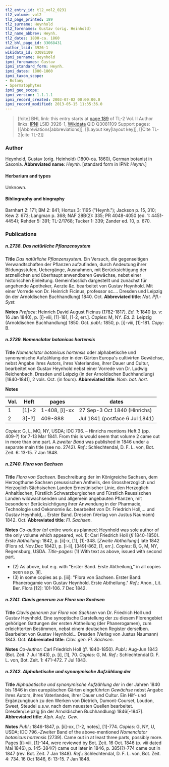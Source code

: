 ```yaml
---
tl2_entry_id: tl2_vol2_0231
tl2_volume: vol2
tl2_page_printed: 189
tl2_surname: Heynhold
tl2_forenames: Gustav (orig. Heinhold)
tl2_name_abbrev: Heynh.
tl2_dates: 1800-ca. 1860
tl2_bhl_page_id: 33068431
author_lsid: 3926-1
wikidata_id: Q3081109
ipni_surname: Heynhold
ipni_forenames: Gustav
ipni_standard_form: Heynh.
ipni_dates: 1800-1860
ipni_taxon_scope: 
- Botany
- Spermatophytes
ipni_geo_scope: 
ipni_version: 1.1.1.1
ipni_record_created: 2003-07-02 00:00:00.0
ipni_record_modified: 2013-05-15 11:35:36.0
---
```


> [!cite] BHL link: this entry starts at [page 189](https://www.biodiversitylibrary.org/page/33068431) of TL-2 Vol. II
> Author links: [IPNI](https://www.ipni.org/a/3926-1) LSID 3926-1, [Wikidata](https://www.wikidata.org/wiki/Q3081109) QID Q3081109
> Support pages: [[Abbreviations|abbreviations]], [[Layout key|layout key]], [[Cite TL-2|cite TL-2]]

### Author

Heynhold, Gustav (orig. Heinhold) (1800-ca. 1860), German botanist in Saxonia. 
**Abbreviated name**: *Heynh.* \[standard form in IPNI: *Heynh.*\]

#### Herbarium and types

Unknown.

#### Bibliography and biography

Barnhart 2: 171; BM 2: 841; Hortus 3: 1195 ("Heynh."); Jackson p. 15, 310; Kew 2: 673; Langman p. 368; NAF 28B(2): 335; PR 4048-4050 (ed. 1: 4451-4454); Rehder 5: 391; TL-2/1768; Tucker 1: 339; Zander ed. 10, p. 670.

### Publications

##### n.2738. Das natürliche Pflanzensystem

**Title**
*Das natürliche Pflanzensystem*. Ein Versuch, die gegenseitigen Verwandtschaften der Pflanzen aufzufinden, durch Andeutung ihrer Bildungsstufen, Uebergänge, Ausnahmen, mit Berücksichtigung der arzneilichen und überhaupt anwendbaren Gewächse, nebst einer historischen Einleitung. Gemeinfasslich dargestellt und zunächst für angehende Apotheker, Aerzte &c. bearbeitet von Gustav Heynhold. Mit einer Vorrede von Dr. Heinrich Ficinus, professor sc.... Dresden und Leipzig (in der Arnoldischen Buchhandlung) 1840. Oct.
**Abbreviated title**: *Nat. Pfl.-Syst.*

**Notes**
*Preface*: Heinrich David August Ficinus (1782-1817).
*Ed. 1*: 1840 (p. v: 16 Jan 1840), p. \[i\]-viii, \[1\]-181, \[1-2, err.\]. *Copies*: M, NY.
*Ed. 2*: Leipzig (Arnoldischen Buchhandlung) 1850. Oct. *publ*.: 1850, p. \[i\]-viii, \[1\]-181.
*Copy*: B.

##### n.2739. Nomenclator botanicus hortensis

**Title**
*Nomenclator botanicus hortensis* oder alphabetische und synonymische Aufzählung der in den Gärten Europa's cultivirten Gewächse, nebst Angabe ihres Autors, ihres Vaterlandes, ihrer Dauer und Cultur, bearbeitet von Gustav Heynhold nebst einer Vorrede von Dr. Ludwig Reichenbach. Dresden und Leipzig (in der Arnoldischen Buchhandlung) \[1840-1841\], 2 vols. Oct. (in fours).
**Abbreviated title**: *Nom. bot. hort.*

**Notes**

|Vol.	|Heft	|pages	|dates|
|---	|---	|---	|---	|
|1	|\[1\]-2	|1-408, \[i\]-xx	|27 Sep-3 Oct 1840 (Hinrichs)|
|2	|3\[-?\]	|409-888	|Jul 1841 (postface 6 Jul 1841)|

*Copies*: G, L, MO, NY, USDA; IDC 796. – Hinrichs mentions Heft 3 (pp. 409-?) for 7-13 Mar 1841. From this is would seem that volume 2 came out in more than one part. A *zweiter Band* was published in 1846 under a separate main title (see no. 2742).
*Ref*.: Schlechtendal, D. F. L. von, Bot. Zeit. 6: 13-15. 7 Jan 1848.

##### n.2740. Flora von Sachsen

**Title**
*Flora von Sachsen*. Beschreibung der im Königreiche Sachsen, dem Herzogthume Sachsen preussischen Antheils, den Grossherzoglich und Herzoglich Sächsischen Landen Ernestinischer Linie, den Herzoglich Anhaltischen, Fürstlich Schwarzburgischen und Fürstlich Reussischen Landen wildwachsenden und allgemein angebauten Pflanzen, mit besonderer Berücksichtigung ihrer Anwendung in der Pharmacie, Technologie und Oekonomie &c. bearbeitet von Dr. Friedrich Holl,... und Gustav Heynhold,... Erster Band. Dresden (Verlag von Justus Naumann) 1842. Oct.
**Abbreviated title**: *Fl. Sachsen*.

**Notes**
*Co-author* (of entire work as planned; Heynhold was sole author of the only volume which appeared, vol. 1): Carl Friedrich Holl (*fl* 1840-1850).
*Erste Abtheilung*: 1842, p. \[ii\]-x, \[1\], \[1\]-348.
\[*Zweite Abtheilung*:\] late 1842 (Flora rd. Nov.Dec 1842), p. \[i-ii\], \[349\]-862, \[1, err.\].
*Copies*: B, G, M, NY, Regensburg, USDA.
*Title-pages*: (1) With text as above, issued with second part.
- (2) As above, but e.g. with "Erster Band. Erste Abtheilung," in all copies seen as p. \[ii\].
- (3) in some copies as p. \[iii\]: "Flora von Sachsen. Erster Band: Phanerogamie von Gustav Heynhold. Erste Abtheilung."
*Ref*.: Anon., Lit. Ber. Flora \[12\]: 101-106. 7 Dec 1842.

##### n.2741. Clavis generum zur Flora von Sachsen

**Title**
*Clavis generum zur Flora von Sachsen* von Dr. Friedrich Holl und Gustav Heynhold. Eine synoptische Darstellung der zu diesem Florengebiet gehörigen Gattungen der ersten Abtheilung (der Phanerogamen), zum erleichterten Bestimmen, nebst einem deutschen Register derselben. Bearbeitet von Gustav Heynhold... Dresden (Verlag von Justus Naumann) 1843. Oct.
**Abbreviated title**: *Clav. gen. Fl. Sachsen*.

**Notes**
*Co-Author*: Carl Friedrich Holl (*fl*. 1840-1850).
*Publ*.: Aug-Jun 1843 (Bot. Zeit. 7 Jul 1843), p. \[i\], \[1\], 70. *Copies*: G, M.
*Ref*.: Schlechtendal D. F. L. von, Bot. Zeit. 1: 471-472. 7 Jul 1843.

##### n.2742. Alphabetische und synonymische Aufzählung der

**Title**
*Alphabetische und synonymische Aufzählung der* in der Jahren 1840 bis 1846 in den europäischen Gärten eingeführtcn *Gewächse* nebst Angabc ihres Autors, ihres Vaterlandes, ihrer Dauer und Cultur. Ein Hilf- und Ergänzungbuch zu den Werken von Dietrich, Dumont-Courset, Loudon, Sweet, Steudel u.s.w. nach dem neuesten Quellen bearbeitet. Dresden/Leipzig (in der Arnoldischen Buchhandlung) 1846\[-1847\].
**Abbreviated title**: *Alph. Aufz. Gew.*

**Notes**
*Publ*.: 1846-1847, p. \[ii\]-xx, \[1-2, notes\], \[1\]-774. *Copies*: G, NY, U, USDA; IDC 796.-*Zweiter* Band of the above-mentioned *Nomenclator botanicus hortensis* (2739). Came out in at least three parts, possibly more. Pages \[i\]-viii, \[1\]-144, were reviewed by Bot. Zeit. 16 Oct. 1846 (p. viii dated Mai 1846), p. 145-384(?) came out later in 1846, p. 385(?)-774 came out in 1847 (rev. Bot. Zeit. 7 Jan 1848).
*Ref*.: Schlechtendal, D. F. L. von, Bot. Zeit. 4: 734. 16 Oct 1846, 6: 13-15. 7 Jan 1848.

